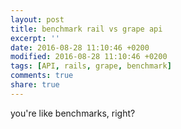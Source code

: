 ```yaml
---
layout: post
title: benchmark rail vs grape api
excerpt: ''
date: 2016-08-28 11:10:46 +0200
modified: 2016-08-28 11:10:46 +0200
tags: [API, rails, grape, benchmark]
comments: true
share: true
---
```


you're like benchmarks, right?
